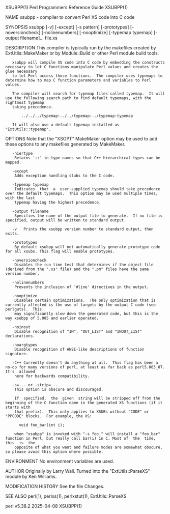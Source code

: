 XSUBPP(1)						       Perl Programmers Reference Guide							     XSUBPP(1)

NAME
       xsubpp - compiler to convert Perl XS code into C code

SYNOPSIS
       xsubpp [-v] [-except] [-s pattern] [-prototypes] [-noversioncheck] [-nolinenumbers] [-nooptimize] [-typemap typemap] [-output filename]... file.xs

DESCRIPTION
       This compiler is typically run by the makefiles created by ExtUtils::MakeMaker or by Module::Build or other Perl module build tools.

       xsubpp will compile XS code into C code by embedding the constructs necessary to let C functions manipulate Perl values and creates the glue necessary
       to let Perl access those functions.  The compiler uses typemaps to determine how to map C function parameters and variables to Perl values.

       The compiler will search for typemap files called typemap.  It will use the following search path to find default typemaps, with the rightmost typemap
       taking precedence.

	       ../../../typemap:../../typemap:../typemap:typemap

       It will also use a default typemap installed as "ExtUtils::typemap".

OPTIONS
       Note that the "XSOPT" MakeMaker option may be used to add these options to any makefiles generated by MakeMaker.

       -hiertype
	    Retains '::' in type names so that C++ hierarchical types can be mapped.

       -except
	    Adds exception handling stubs to the C code.

       -typemap typemap
	    Indicates  that  a	user-supplied typemap should take precedence over the default typemaps.	 This option may be used multiple times, with the last
	    typemap having the highest precedence.

       -output filename
	    Specifies the name of the output file to generate.	If no file is specified, output will be written to standard output.

       -v   Prints the xsubpp version number to standard output, then exits.

       -prototypes
	    By default xsubpp will not automatically generate prototype code for all xsubs. This flag will enable prototypes.

       -noversioncheck
	    Disables the run time test that determines if the object file (derived from the ".xs" file) and the ".pm" files have the same version number.

       -nolinenumbers
	    Prevents the inclusion of '#line' directives in the output.

       -nooptimize
	    Disables certain optimizations.  The only optimization that is currently affected is the use of targets by the output C code (see perlguts).  This
	    may significantly slow down the generated code, but this is the way xsubpp of 5.005 and earlier operated.

       -noinout
	    Disable recognition of "IN", "OUT_LIST" and "INOUT_LIST" declarations.

       -noargtypes
	    Disable recognition of ANSI-like descriptions of function signature.

       -C++ Currently doesn't do anything at all.  This flag has been a no-op for many versions of perl, at least as far back as perl5.003_07.	 It's  allowed
	    here for backwards compatibility.

       -s=... or -strip=...
	    This option is obscure and discouraged.

	    If	specified,  the	 given	string will be stripped off from the beginning of the C function name in the generated XS functions (if it starts with
	    that prefix).  This only applies to XSUBs without "CODE" or "PPCODE" blocks.  For example, the XS:

	      void foo_bar(int i);

	    when "xsubpp" is invoked with "-s foo_" will install a "foo_bar" function in Perl, but really call bar(i) in C. Most of  the  time,	 this  is  the
	    opposite of what you want and failure modes are somewhat obscure, so please avoid this option where possible.

ENVIRONMENT
       No environment variables are used.

AUTHOR
       Originally by Larry Wall.  Turned into the "ExtUtils::ParseXS" module by Ken Williams.

MODIFICATION HISTORY
       See the file Changes.

SEE ALSO
       perl(1), perlxs(1), perlxstut(1), ExtUtils::ParseXS

perl v5.38.2								  2025-04-08								     XSUBPP(1)
